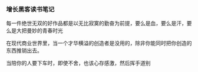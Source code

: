 ### 增长黑客读书笔记 ###

每一件绝世无双的好作品都是以无比寂寞的勤奋为前提，要么是血，要么是汗，要么是大把曼妙的青春时光

在现代商业世界里，当一个才华横溢的创造者是没用的，除非你能同时把你创造的东西推销出去。

当陪你的人要下车时，即使不舍，也该心存感激，然后挥手道别
